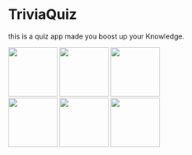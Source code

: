 # TriviaQuiz
this is a quiz app made you boost up your Knowledge.






<div>
<img src="https://user-images.githubusercontent.com/56119343/208976464-18095f44-e5d9-43ee-af10-4fd4098c97e3.jpg" width=100px>
<img src="https://user-images.githubusercontent.com/56119343/208976469-7bf7bbfd-58a0-4e0b-9a80-422a18f63d51.jpg" width=100px>
<img src="https://user-images.githubusercontent.com/56119343/208976450-82b33fee-7ec8-49e0-a10b-dc3da7bfe3e6.jpg" width=100px>
 
 
 
</div>

<div>

 <img src="https://user-images.githubusercontent.com/56119343/208976476-98b47c9b-7ea9-47f8-ae16-36473651ca51.jpg" width=100px> 
<img src="https://user-images.githubusercontent.com/56119343/208976471-2181ef37-fb09-4409-8806-bba4e979cdf5.jpg" width=100px> 
 <img src="https://user-images.githubusercontent.com/56119343/208976480-94170965-c472-4421-acbe-72ba2b979b87.jpg" width=100px>
</div>
